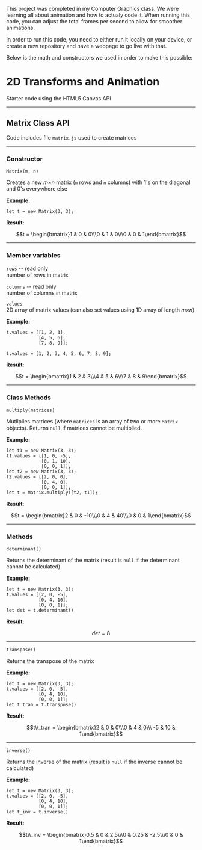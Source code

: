 This project was completed in my Computer Graphics class. We were learning all about animation and how to actualy code it. When running this code, you can adjust the total frames per second to allow for smoother animations.

In order to run this code, you need to either run it locally on your device, or create a new repository and have a webpage to go live with that.


Below is the math and constructors we used in order to make this possible:

# 2D Transforms and Animation
Starter code using the HTML5 Canvas API

---

## Matrix Class API
Code includes file `matrix.js` used to create matrices

---


### Constructor
`Matrix(m, n)`

Creates a new *m×n* matrix (`m` rows and `n` columns) with 1's on the diagonal and 0's everywhere else

**Example:**

`let t = new Matrix(3, 3);`

**Result:**

$$t = \begin{bmatrix}1 & 0 & 0\\\0 & 1 & 0\\\0 & 0 & 1\end{bmatrix}$$

---


### Member variables
`rows` -- read only<br/>
number of rows in matrix

`columns` -- read only<br/>
number of columns in matrix

`values`<br/>
2D array of matrix values (can also set values using 1D array of length *m×n*)

**Example:**

```
t.values = [[1, 2, 3],
            [4, 5, 6],
            [7, 8, 9]];
```
```
t.values = [1, 2, 3, 4, 5, 6, 7, 8, 9];
```

**Result:**

$$t = \begin{bmatrix}1 & 2 & 3\\\4 & 5 & 6\\\7 & 8 & 9\end{bmatrix}$$

---


### Class Methods
`multiply(matrices)`

Mutliplies matrices (where `matrices` is an array of two or more `Matrix` objects). Returns `null` if matrices cannot be multiplied.

**Example:**
```
let t1 = new Matrix(3, 3);
t1.values = [[1, 0, -5],
             [0, 1, 10],
             [0, 0, 1]];
let t2 = new Matrix(3, 3);
t2.values = [[2, 0, 0],
             [0, 4, 0],
             [0, 0, 1]];
let t = Matrix.multiply([t2, t1]);
```

**Result:**

$$t = \begin{bmatrix}2 & 0 & -10\\\0 & 4 & 40\\\0 & 0 & 1\end{bmatrix}$$

---


### Methods
`determinant()`

Returns the determinant of the matrix (result is `null` if the determinant cannot be calculated)

**Example:**
```
let t = new Matrix(3, 3);
t.values = [[2, 0, -5],
            [0, 4, 10],
            [0, 0, 1]];
let det = t.determinant()
```

**Result:**

$$det = 8$$

---


`transpose()`

Returns the transpose of the matrix

**Example:**
```
let t = new Matrix(3, 3);
t.values = [[2, 0, -5],
            [0, 4, 10],
            [0, 0, 1]];
let t_tran = t.transpose()
```

**Result:**

$$t\\_tran = \begin{bmatrix}2 & 0 & 0\\\0 & 4 & 0\\\ -5 & 10 & 1\end{bmatrix}$$

---


`inverse()`

Returns the inverse of the matrix (result is `null` if the inverse cannot be calculated)

**Example:**
```
let t = new Matrix(3, 3);
t.values = [[2, 0, -5],
            [0, 4, 10],
            [0, 0, 1]];
let t_inv = t.inverse()
```

**Result:**

$$t\\_inv = \begin{bmatrix}0.5 & 0 & 2.5\\\0 & 0.25 & -2.5\\\0 & 0 & 1\end{bmatrix}$$
